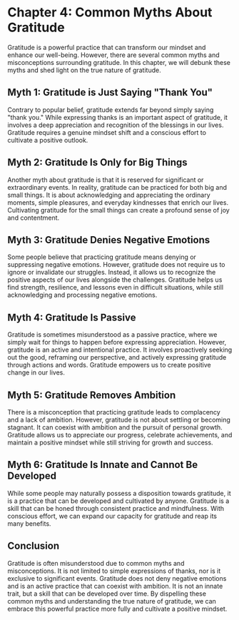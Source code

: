 Chapter 4: Common Myths About Gratitude
=======================================

Gratitude is a powerful practice that can transform our mindset and enhance our well-being. However, there are several common myths and misconceptions surrounding gratitude. In this chapter, we will debunk these myths and shed light on the true nature of gratitude.

Myth 1: Gratitude is Just Saying "Thank You"
--------------------------------------------

Contrary to popular belief, gratitude extends far beyond simply saying "thank you." While expressing thanks is an important aspect of gratitude, it involves a deep appreciation and recognition of the blessings in our lives. Gratitude requires a genuine mindset shift and a conscious effort to cultivate a positive outlook.

Myth 2: Gratitude Is Only for Big Things
----------------------------------------

Another myth about gratitude is that it is reserved for significant or extraordinary events. In reality, gratitude can be practiced for both big and small things. It is about acknowledging and appreciating the ordinary moments, simple pleasures, and everyday kindnesses that enrich our lives. Cultivating gratitude for the small things can create a profound sense of joy and contentment.

Myth 3: Gratitude Denies Negative Emotions
------------------------------------------

Some people believe that practicing gratitude means denying or suppressing negative emotions. However, gratitude does not require us to ignore or invalidate our struggles. Instead, it allows us to recognize the positive aspects of our lives alongside the challenges. Gratitude helps us find strength, resilience, and lessons even in difficult situations, while still acknowledging and processing negative emotions.

Myth 4: Gratitude Is Passive
----------------------------

Gratitude is sometimes misunderstood as a passive practice, where we simply wait for things to happen before expressing appreciation. However, gratitude is an active and intentional practice. It involves proactively seeking out the good, reframing our perspective, and actively expressing gratitude through actions and words. Gratitude empowers us to create positive change in our lives.

Myth 5: Gratitude Removes Ambition
----------------------------------

There is a misconception that practicing gratitude leads to complacency and a lack of ambition. However, gratitude is not about settling or becoming stagnant. It can coexist with ambition and the pursuit of personal growth. Gratitude allows us to appreciate our progress, celebrate achievements, and maintain a positive mindset while still striving for growth and success.

Myth 6: Gratitude Is Innate and Cannot Be Developed
---------------------------------------------------

While some people may naturally possess a disposition towards gratitude, it is a practice that can be developed and cultivated by anyone. Gratitude is a skill that can be honed through consistent practice and mindfulness. With conscious effort, we can expand our capacity for gratitude and reap its many benefits.

Conclusion
----------

Gratitude is often misunderstood due to common myths and misconceptions. It is not limited to simple expressions of thanks, nor is it exclusive to significant events. Gratitude does not deny negative emotions and is an active practice that can coexist with ambition. It is not an innate trait, but a skill that can be developed over time. By dispelling these common myths and understanding the true nature of gratitude, we can embrace this powerful practice more fully and cultivate a positive mindset.
